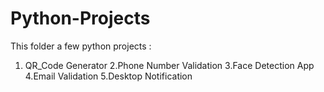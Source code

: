 # Python-Projects

This folder a few python projects :
1. QR_Code Generator
2.Phone Number Validation
3.Face Detection App
4.Email Validation
5.Desktop Notification
